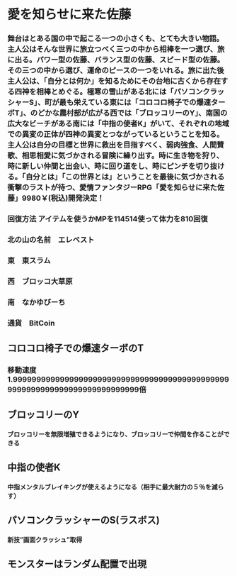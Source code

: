 # 愛を知らせに来た佐藤
### 舞台はとある国の中で起こる一つの小さくも、とても大きい物語。主人公はそんな世界に旅立つべく三つの中から相棒を一つ選び、旅に出る。パワー型の佐藤、バランス型の佐藤、スピード型の佐藤。その三つの中から選び、運命のピースの一つをいれる。旅に出た後主人公は、「自分とは何か」を知るためにその台地に古くから存在する四神を相棒とめぐる。極寒の雪山がある北には「パソコンクラッシャーS」、町が最も栄えている東には「コロコロ椅子での爆速ターボT」、のどかな農村部が広がる西では「ブロッコリーのY」、南国の広大なビーチがある南には「中指の使者K」がいて、それぞれの地域での異変の正体が四神の異変とつながっているということを知る。主人公は自分の目標と世界に救出を目指すべく、弱肉強食、人間賛歌、相思相愛に気づかされる冒険に繰り出す。時に生き物を狩り、時に新しい仲間と出会い、時に回り道をし、時にピンチを切り抜ける。「自分とは」「この世界とは」ということを最後に気づかされる衝撃のラストが待つ、愛情ファンタジーRPG「愛を知らせに来た佐藤」9980￥(税込)開発決定！

### 回復方法     アイテムを使うかMPを114514使って体力を810回復　

### 北の山の名前　エレベスト

### 東　東スラム
### 西　ブロッコ大草原
### 南　なかゆびーち
### 通貨　BitCoin
## コロコロ椅子での爆速ターボのT　
### 移動速度1.99999999999999999999999999999999999999999999999999999999999999999999999999倍

## ブロッコリーのY
#### ブロッコリーを無限増殖できるようになり、ブロッコリーで仲間を作ることができる

## 中指の使者K
#### 中指メンタルブレイキングが使えるようになる（相手に最大耐力の５％を減らす）

## パソコンクラッシャーのS(ラスボス)
#### 新技”画面クラッシュ”取得

## モンスターはランダム配置で出現
